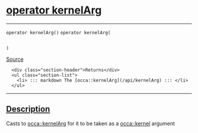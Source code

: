 
<h1 id="operator kernel-arg">
 <a href="#/api/memory/operator_kernelArg" class="anchor">
   <span>operator kernelArg</span>
  </a>
</h1>

<div class="signature">

<hr>

  <div class="definition-container">
    <div class="definition">
      <code class="desktop-only">operator kernelArg()</code>
      <code class="mobile-only">operator kernelArg(
    
)</code>
      <div class="flex-spacing"></div>
      <a href="https://github.com/libocca/occa/blob/58bd0f1e/include/occa/core/memory.hpp#L152" target="_blank">Source</a>
    </div>
    <div class="description">

      <div class="section-header">Returns</div>
      <ul class="section-list">
        <li> ::: markdown The [occa::kernelArg](/api/kernelArg) ::: </li>
      </ul>
</div>
  </div>

  <hr>
</div>


<h2 id="description">
 <a href="#/api/memory/operator_kernelArg?id=description" class="anchor">
   <span>Description</span>
  </a>
</h2>

Casts to [occa::kernelArg](/api/kernelArg) for it to be taken as a [occa::kernel](/api/kernel/) argument

